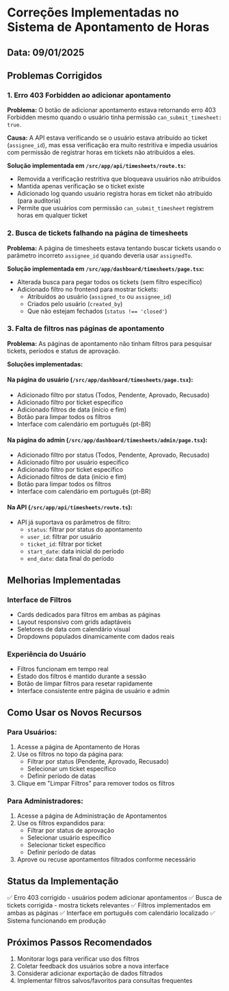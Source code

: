 # Correções Implementadas no Sistema de Apontamento de Horas

## Data: 09/01/2025

## Problemas Corrigidos

### 1. Erro 403 Forbidden ao adicionar apontamento
**Problema:** O botão de adicionar apontamento estava retornando erro 403 Forbidden mesmo quando o usuário tinha permissão `can_submit_timesheet: true`.

**Causa:** A API estava verificando se o usuário estava atribuído ao ticket (`assignee_id`), mas essa verificação era muito restritiva e impedia usuários com permissão de registrar horas em tickets não atribuídos a eles.

**Solução implementada em `/src/app/api/timesheets/route.ts`:**
- Removida a verificação restritiva que bloqueava usuários não atribuídos
- Mantida apenas verificação se o ticket existe
- Adicionado log quando usuário registra horas em ticket não atribuído (para auditoria)
- Permite que usuários com permissão `can_submit_timesheet` registrem horas em qualquer ticket

### 2. Busca de tickets falhando na página de timesheets
**Problema:** A página de timesheets estava tentando buscar tickets usando o parâmetro incorreto `assignee_id` quando deveria usar `assignedTo`.

**Solução implementada em `/src/app/dashboard/timesheets/page.tsx`:**
- Alterada busca para pegar todos os tickets (sem filtro específico)
- Adicionado filtro no frontend para mostrar tickets:
  - Atribuídos ao usuário (`assigned_to` ou `assignee_id`)
  - Criados pelo usuário (`created_by`)
  - Que não estejam fechados (`status !== 'closed'`)

### 3. Falta de filtros nas páginas de apontamento
**Problema:** As páginas de apontamento não tinham filtros para pesquisar tickets, períodos e status de aprovação.

**Soluções implementadas:**

#### Na página do usuário (`/src/app/dashboard/timesheets/page.tsx`):
- Adicionado filtro por status (Todos, Pendente, Aprovado, Recusado)
- Adicionado filtro por ticket específico
- Adicionado filtros de data (início e fim)
- Botão para limpar todos os filtros
- Interface com calendário em português (pt-BR)

#### Na página do admin (`/src/app/dashboard/timesheets/admin/page.tsx`):
- Adicionado filtro por status (Todos, Pendente, Aprovado, Recusado)
- Adicionado filtro por usuário específico
- Adicionado filtro por ticket específico
- Adicionado filtros de data (início e fim)
- Botão para limpar todos os filtros
- Interface com calendário em português (pt-BR)

#### Na API (`/src/app/api/timesheets/route.ts`):
- API já suportava os parâmetros de filtro:
  - `status`: filtrar por status do apontamento
  - `user_id`: filtrar por usuário
  - `ticket_id`: filtrar por ticket
  - `start_date`: data inicial do período
  - `end_date`: data final do período

## Melhorias Implementadas

### Interface de Filtros
- Cards dedicados para filtros em ambas as páginas
- Layout responsivo com grids adaptáveis
- Seletores de data com calendário visual
- Dropdowns populados dinamicamente com dados reais

### Experiência do Usuário
- Filtros funcionam em tempo real
- Estado dos filtros é mantido durante a sessão
- Botão de limpar filtros para resetar rapidamente
- Interface consistente entre página de usuário e admin

## Como Usar os Novos Recursos

### Para Usuários:
1. Acesse a página de Apontamento de Horas
2. Use os filtros no topo da página para:
   - Filtrar por status (Pendente, Aprovado, Recusado)
   - Selecionar um ticket específico
   - Definir período de datas
3. Clique em "Limpar Filtros" para remover todos os filtros

### Para Administradores:
1. Acesse a página de Administração de Apontamentos
2. Use os filtros expandidos para:
   - Filtrar por status de aprovação
   - Selecionar usuário específico
   - Selecionar ticket específico
   - Definir período de datas
3. Aprove ou recuse apontamentos filtrados conforme necessário

## Status da Implementação
✅ Erro 403 corrigido - usuários podem adicionar apontamentos
✅ Busca de tickets corrigida - mostra tickets relevantes
✅ Filtros implementados em ambas as páginas
✅ Interface em português com calendário localizado
✅ Sistema funcionando em produção

## Próximos Passos Recomendados
1. Monitorar logs para verificar uso dos filtros
2. Coletar feedback dos usuários sobre a nova interface
3. Considerar adicionar exportação de dados filtrados
4. Implementar filtros salvos/favoritos para consultas frequentes